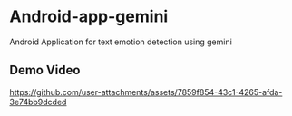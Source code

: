 # Android-app-gemini
Android Application for text emotion detection using gemini


## Demo Video


https://github.com/user-attachments/assets/7859f854-43c1-4265-afda-3e74bb9dcded


